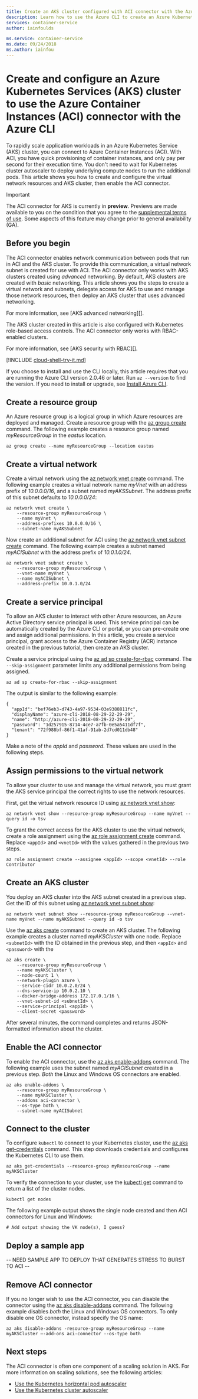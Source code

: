 ```yaml
---
title: Create an AKS cluster configured with ACI connector with the Azure CLI
description: Learn how to use the Azure CLI to create an Azure Kubernetes Services (AKS) cluster that uses the Azure Container Instances (ACI) connector to run pods.
services: container-service
author: iainfoulds

ms.service: container-service
ms.date: 09/24/2018
ms.author: iainfou
---
```


# Create and configure an Azure Kubernetes Services (AKS) cluster to use the Azure Container Instances (ACI) connector with the Azure CLI

To rapidly scale application workloads in an Azure Kubernetes Service (AKS) cluster, you can connect to Azure Container Instances (ACI). With ACI, you have quick provisioning of container instances, and only pay per second for their execution time. You don't need to wait for Kubernetes cluster autoscaler to deploy underlying compute nodes to run the additional pods. This article shows you how to create and configure the virtual network resources and AKS cluster, then enable the ACI connector.

> [!IMPORTANT]
> The ACI connector for AKS is currently in **preview**. Previews are made available to you on the condition that you agree to the [supplemental terms of use](https://azure.microsoft.com/support/legal/preview-supplemental-terms/). Some aspects of this feature may change prior to general availability (GA).

## Before you begin

The ACI connector enables network communication between pods that run in ACI and the AKS cluster. To provide this communication, a virtual network subnet is created for use with ACI. The ACI connector only works with AKS clusters created using *advanced* networking. By default, AKS clusters are created with *basic* networking. This article shows you the steps to create a virtual network and subnets, delegate access for AKS to use and manage those network resources, then deploy an AKS cluster that uses advanced networking.

For more information, see [AKS advanced networking][].

The AKS cluster created in this article is also configured with Kubernetes role-based access controls. The ACI connector only works with RBAC-enabled clusters.

For more information, see [AKS security with RBAC][].

[!INCLUDE [cloud-shell-try-it.md](../../includes/cloud-shell-try-it.md)]

If you choose to install and use the CLI locally, this article requires that you are running the Azure CLI version 2.0.46 or later. Run `az --version` to find the version. If you need to install or upgrade, see [Install Azure CLI][azure-cli-install].

## Create a resource group

An Azure resource group is a logical group in which Azure resources are deployed and managed. Create a resource group with the [az group create][az-group-create] command. The following example creates a resource group named *myResourceGroup* in the *eastus* location.

```azurecli-interactive
az group create --name myResourceGroup --location eastus
```

## Create a virtual network

Create a virtual network using the [az network vnet create][az-network-vnet-create] command. The following example creates a virtual network name *myVnet* with an address prefix of *10.0.0.0/16*, and a subnet named *myAKSSubnet*. The address prefix of this subnet defaults to *10.0.0.0/24*:

```azurecli-interactive
az network vnet create \
    --resource-group myResourceGroup \
    --name myVnet \
    --address-prefixes 10.0.0.0/16 \
    --subnet-name myAKSSubnet
```

Now create an additional subnet for ACI using the [az network vnet subnet create][az-network-vnet-subnet-create] command. The following example creates a subnet named *myACISubnet* with the address prefix of *10.0.1.0/24*.

```azurecli-interactive
az network vnet subnet create \
    --resource-group myResourceGroup \
    --vnet-name myVnet \
    --name myACISubnet \
    --address-prefix 10.0.1.0/24
```

## Create a service principal

To allow an AKS cluster to interact with other Azure resources, an Azure Active Directory service principal is used. This service principal can be automatically created by the Azure CLI or portal, or you can pre-create one and assign additional permissions. In this article, you create a service principal, grant access to the Azure Container Registry (ACR) instance created in the previous tutorial, then create an AKS cluster.

Create a service principal using the [az ad sp create-for-rbac][az-ad-sp-create-for-rbac] command. The `--skip-assignment` parameter limits any additional permissions from being assigned.

```azurecli-interactive
az ad sp create-for-rbac --skip-assignment
```

The output is similar to the following example:

```
{
  "appId": "bef76eb3-d743-4a97-9534-03e9388811fc",
  "displayName": "azure-cli-2018-08-29-22-29-29",
  "name": "http://azure-cli-2018-08-29-22-29-29",
  "password": "1d257915-8714-4ce7-a7fb-0e5a5411df7f",
  "tenant": "72f988bf-86f1-41af-91ab-2d7cd011db48"
}
```

Make a note of the *appId* and *password*. These values are used in the following steps.

## Assign permissions to the virtual network

To allow your cluster to use and manage the virtual network, you must grant the AKS service principal the correct rights to use the network resources.

First, get the virtual network resource ID using [az network vnet show][az-network-vnet-show]:

```azurecli-interactive
az network vnet show --resource-group myResourceGroup --name myVnet --query id -o tsv
```

To grant the correct access for the AKS cluster to use the virtual network, create a role assignment using the [az role assignment create][az-role-assignment-create] command. Replace `<appId`> and `<vnetId>` with the values gathered in the previous two steps.

```azurecli-interactive
az role assignment create --assignee <appId> --scope <vnetId> --role Contributor
```

## Create an AKS cluster

You deploy an AKS cluster into the AKS subnet created in a previous step. Get the ID of this subnet using [az network vnet subnet show][az-network-vnet-subnet-show]:

```azurecli-interactive
az network vnet subnet show --resource-group myResourceGroup --vnet-name myVnet --name myAKSSubnet --query id -o tsv
```

Use the [az aks create][az-aks-create] command to create an AKS cluster. The following example creates a cluster named *myAKSCluster* with one node. Replace `<subnetId>` with the ID obtained in the previous step, and then `<appId>` and `<password>` with the 

```azurecli-interactive
az aks create \
    --resource-group myResourceGroup \
    --name myAKSCluster \
    --node-count 1 \
    --network-plugin azure \
    --service-cidr 10.0.2.0/24 \
    --dns-service-ip 10.0.2.10 \
    --docker-bridge-address 172.17.0.1/16 \
    --vnet-subnet-id <subnetId> \
    --service-principal <appId> \
    --client-secret <password>
```

After several minutes, the command completes and returns JSON-formatted information about the cluster.

## Enable the ACI connector

To enable the ACI connector, use the [az aks enable-addons][az-aks-enable-addons] command. The following example uses the subnet named *myACISubnet* created in a previous step. *Both* the Linux and Windows OS connectors are enabled.

```azurecli-interactive
az aks enable-addons \
    --resource-group myResourceGroup \
    --name myAKSCluster \
    --addons aci-connector \
    --os-type both \
    --subnet-name myACISubnet
```

## Connect to the cluster

To configure `kubectl` to connect to your Kubernetes cluster, use the [az aks get-credentials][az-aks-get-credentials] command. This step downloads credentials and configures the Kubernetes CLI to use them.

```azurecli-interactive
az aks get-credentials --resource-group myResourceGroup --name myAKSCluster
```

To verify the connection to your cluster, use the [kubectl get][kubectl-get] command to return a list of the cluster nodes.

```console
kubectl get nodes
```

The following example output shows the single node created and then ACI connectors for Linux and Windows:

```
# Add output showing the VK node(s), I guess?
```

## Deploy a sample app

-- NEED SAMPLE APP TO DEPLOY THAT GENERATES STRESS TO BURST TO ACI --

## Remove ACI connector

If you no longer wish to use the ACI connector, you can disable the connector using the [az aks disable-addons][az aks disable-addons] command. The following example disables *both* the Linux and Windows OS connectors. To only disable one OS connector, instead specify the OS name:

```azurecli-interactive
az aks disable-addons -resource-group myResourceGroup --name myAKSCluster –-add-ons aci-connector --os-type both
```

## Next steps

The ACI connector is often one component of a scaling solution in AKS. For more information on scaling solutions, see the following articles:

- [Use the Kubernetes horizontal pod autoscaler][aks-hpa]
- [Use the Kubernetes cluster autoscaler][aks-cluster-autoscaler]

<!-- LINKS - external -->
[kubectl-get]: https://kubernetes.io/docs/reference/generated/kubectl/kubectl-commands#get

<!-- LINKS - internal -->
[azure-cli-install]: /cli/azure/install-azure-cli
[az-group-create]: /cli/azure/group#az-group-create
[az-network-vnet-create]: /cli/azure/network/vnet#az-network-vnet-create
[az-network-vnet-subnet-create]: /cli/azure/network/vnet/subnet#az-network-vnet-subnet-create
[az-ad-sp-create-for-rbac]: /cli/azure/ad/sp#az-ad-sp-create-for-rbac
[az-network-vnet-show]: /cli/azure/network/vnet#az-network-vnet-show
[az-role-assignment-create]: /cli/azure/role/assignment#az-role-assignment-create
[az-network-vnet-subnet-show]: /cli/azure/network/vnet/subnet#az-network-vnet-subnet-show
[az-aks-create]: /cli/azure/aks#az-aks-create
[az-aks-enable-addons]: /cli/azure/aks#az-aks-enable-addons
[az-aks-get-credentials]: /cli/azure/aks#az-aks-get-credentials
[az aks disable-addons]: /cli/azure/aks#az-aks-disable-addons
[aks-hpa]: tutorial-kubernetes-scale.md
[aks-cluster-autoscaler]: autoscaler.md

